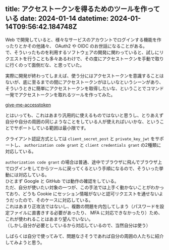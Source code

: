 title: アクセストークンを得るためのツールを作っている
date: 2024-01-14
datetime: 2024-01-14T09:56:42.184748Z
---

Web で開発していると、様々なサービスのアカウントでログインする機能を作ったりとかその他諸々、 OAuth2 や OIDC のお世話になることがある。  
で、そういったものを利用するソフトウェアの開発に関わっていると、試しにリクエストを行うことも多々あるわけで、その度にアクセストークンを手動で取りに行くのって面倒だな、と思っていた。

実際に開発が終わってしまえば、使う分にはアクセストークンを意識することはないが、底に至るまでの間にアクセストークンがほしいなというシーンがあり、そういうときに簡単にアクセストークンを取得したいな、ということでコマンド一発でアクセストークンを取れるツールを作ってみた。

[give-me-accesstoken](https://github.com/risou/give-me-accesstoken)

とはいっても、これはあまり汎用的に使えるものではないと思うし、とりあえず自分や自分の周囲の同じようなことをしている人が使えればいいかな、ということでサポートしている範囲は最小限です。

クライアント認証方式としては `client_secret_post` と `private_key_jwt` をサポートし、 `authorization code grant` と `client credentials grant` の2種類に対応している。

`authorization code grant` の場合は普通、途中でブラウザに飛んでブラウザ上でログインをしてからツールに戻ってくるという手順になるので、そういった挙動には対応している。  
ひとまず Google と GitHub では動作の確認をしている。  
ただ、自分が使いたい対象の一つが、この手法では上手く動かないことがわかっており、どうも Cookie にセッション情報がないと認可リクエストを通せないようだったので、そのケースに対応している。  
これはあまり正攻法ではないし、複数の問題を内包してしまう（パスワードを設定ファイルに直書きする必要があったり、 MFA に対応できなかったり）ため、これが使われることはあまり望んでいない。  
（しかし自分が必要としているから対応しているので、当然自分は使う）

しばらくは自分で使ってみて、問題なさそうであれば自分の周囲の人たちに紹介してみようと思う。